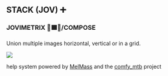 
<h2>STACK (JOV) ➕</h2>
<h3>JOVIMETRIX 🔺🟩🔵/COMPOSE</h3>
<p>Union multiple images horizontal, vertical or in a grid.</p>

![](https://raw.githubusercontent.com/Amorano/Jovimetrix-examples/master/node/STACK/STACK.gif)

help system powered by [MelMass](https://github.com/melMass) and the [comfy_mtb](https://github.com/melMass/comfy_mtb) project
